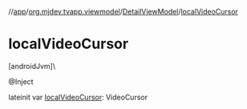 //[app](../../../index.md)/[org.mjdev.tvapp.viewmodel](../index.md)/[DetailViewModel](index.md)/[localVideoCursor](local-video-cursor.md)

# localVideoCursor

[androidJvm]\

@Inject

lateinit var [localVideoCursor](local-video-cursor.md): VideoCursor
